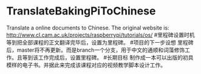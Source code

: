 # TranslateBakingPiToChinese
Translate a online documents to Chinese.
The original website is: http://www.cl.cam.ac.uk/projects/raspberrypi/tutorials/os/
#里程碑设置时机
等到把全部课程的正文翻译完毕后，设置为里程碑。
#项目的下一步设想
里程碑后，master将不再更新。而是branch一个分支，用于中文的通顺和词藻修饰工作。且等到该工作完成后，设置里程碑。
#长期目标
制作成一本可以出版的初具模样的电子书。并据此来完成该课程对应的视频教学脚本设计工作。
